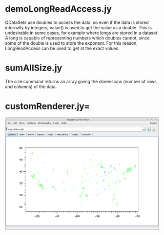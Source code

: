 # demoLongReadAccess.jy

QDataSets use doubles to access the data, so even if the data is stored internally by integers, 
value() is used to get the value as a double.  This is undesirable in some cases, for example where 
longs are stored in a dataset.  A long is capable of representing numbers which doubles cannot, since
some of the double is used to store the exponent.  For this reason, LongReadAccess can be used to get
at the exact values.

# sumAllSize.jy

The size command returns an array giving the dimensions (number of rows and columns) of the data.

# customRenderer.jy=
![image](20191010_153810.png)

